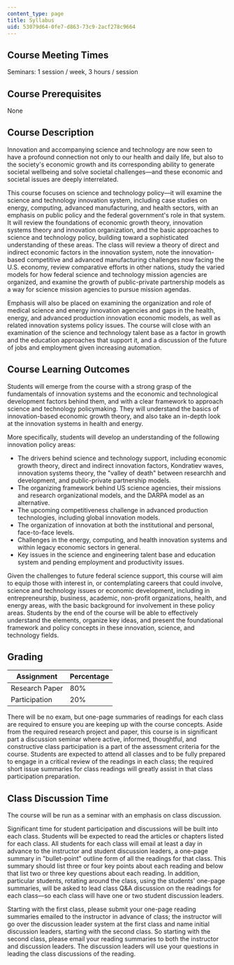 ```yaml
---
content_type: page
title: Syllabus
uid: 53079d64-0fe7-d863-73c9-2acf278c9664
---
```


Course Meeting Times
--------------------

Seminars: 1 session / week, 3 hours / session

Course Prerequisites
--------------------

None

Course Description
------------------

Innovation and accompanying science and technology are now seen to have a profound connection not only to our health and daily life, but also to the society's economic growth and its corresponding ability to generate societal wellbeing and solve societal challenges—and these economic and societal issues are deeply interrelated.

This course focuses on science and technology policy—it will examine the science and technology innovation system, including case studies on energy, computing, advanced manufacturing, and health sectors, with an emphasis on public policy and the federal government's role in that system. It will review the foundations of economic growth theory, innovation systems theory and innovation organization, and the basic approaches to science and technology policy, building toward a sophisticated understanding of these areas. The class will review a theory of direct and indirect economic factors in the innovation system, note the innovation-based competitive and advanced manufacturing challenges now facing the U.S. economy, review comparative efforts in other nations, study the varied models for how federal science and technology mission agencies are organized, and examine the growth of public-private partnership models as a way for science mission agencies to pursue mission agendas.

Emphasis will also be placed on examining the organization and role of medical science and energy innovation agencies and gaps in the health, energy, and advanced production innovation economic models, as well as related innovation systems policy issues. The course will close with an examination of the science and technology talent base as a factor in growth and the education approaches that support it, and a discussion of the future of jobs and employment given increasing automation.

Course Learning Outcomes
------------------------

Students will emerge from the course with a strong grasp of the fundamentals of innovation systems and the economic and technological development factors behind them, and with a clear framework to approach science and technology policymaking. They will understand the basics of innovation-based economic growth theory, and also take an in-depth look at the innovation systems in health and energy.

More specifically, students will develop an understanding of the following innovation policy areas:

*   The drivers behind science and technology support, including economic growth theory, direct and indirect innovation factors, Kondratiev waves, innovation systems theory, the "valley of death" between researchh and development, and public-private partnership models.
*   The organizing framework behind US science agencies, their missions and research organizational models, and the DARPA model as an alternative.
*   The upcoming competitiveness challenge in advanced production technologies, including global innovation models.
*   The organization of innovation at both the institutional and personal, face-to-face levels.
*   Challenges in the energy, computing, and health innovation systems and within legacy economic sectors in general.
*   Key issues in the science and engineering talent base and education system and pending employment and productivity issues.

Given the challenges to future federal science support, this course will aim to equip those with interest in, or contemplating careers that could involve, science and technology issues or economic development, including in entrepreneurship, business, academic, non-profit organizations, health, and energy areas, with the basic background for involvement in these policy areas. Students by the end of the course will be able to effectively understand the elements, organize key ideas, and present the foundational framework and policy concepts in these innovation, science, and technology fields.

Grading
-------

| Assignment | Percentage |
| --- | --- |
| Research Paper | 80% |
| Participation | 20% 

There will be no exam, but one-page summaries of readings for each class are required to ensure you are keeping up with the course concepts. Aside from the required research project and paper, this course is in significant part a discussion seminar where active, informed, thoughtful, and constructive class participation is a part of the assessment criteria for the course. Students are expected to attend all classes and to be fully prepared to engage in a critical review of the readings in each class; the required short issue summaries for class readings will greatly assist in that class participation preparation.

Class Discussion Time
---------------------

The course will be run as a seminar with an emphasis on class discussion.

Significant time for student participation and discussions will be built into each class. Students will be expected to read the articles or chapters listed for each class. All students for each class will email at least a day in advance to the instructor and student discussion leaders, a one-page summary in "bullet-point" outline form of all the readings for that class. This summary should list three or four key points about each reading and below that list two or three key questions about each reading. In addition, particular students, rotating around the class, using the students' one-page summaries, will be asked to lead class Q&A discussion on the readings for each class—so each class will have one or two student discussion leaders.

Starting with the first class, please submit your one-page reading summaries emailed to the instructor in advance of class; the instructor will go over the discussion leader system at the first class and name initial discussion leaders, starting with the second class. So starting with the second class, please email your reading summaries to both the instructor and discussion leaders. The discussion leaders will use your questions in leading the class discussions of the reading.